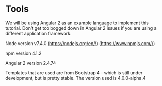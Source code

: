 # Tools

We will be using Angular 2 as an example language to implement this tutorial. Don't get too bogged down in Angular 2 issues if you are using a different application framework.

Node version v7.4.0 \(https://nodejs.org/en/\) \(https://www.npmjs.com/\)

npm version 4.1.2

Angular 2 version 2.4.74

Templates that are used are from Bootstrap 4 - which is still under development, but is pretty stable. The version used is 4.0.0-alpha.4



